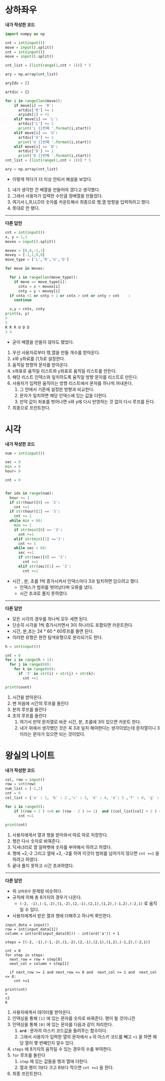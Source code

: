 # 상하좌우

**내가 작성한 코드**

```python
import numpy as np

cnt = int(input())
move = input().split()
cnt = int(input())
move = input().split()

cnt_list = [list(range(1,cnt + 1))] * 5 

ary = np.array(cnt_list)

aryIdx = []

artdic = {}

for i in range(len(move)):
    if move[i] == 'R':
      artdic['R'] += 1
      aryidx[1] = +1
    elif move[i] == 'L':
      artdic['L'] += 1
      print('L {}번째 '.format(i,start))
    elif move[i] == 'U':
      artdic['U'] += 1
      print('U {}번째 '.format(i,start))
    elif move[i] == 'D':
      artdic['D'] += 1
      print('D {}번째 '.format(i,start))
cnt_list = [list(range(1,cnt + 1))] * 5 

ary = np.array(cnt_list)
```

- 이렇게 적다가 더 이상 안되서 해설을 보았다.

1. 내가 생각한 건 배열을 만들어야 겠다고 생각했다. 
2. 그래서 사용자가 입력한 수만큼 정배열을 만들었다.
3. 여기서 L,R,U,D의 숫자를 카운트해서 최종으로 행,열 방향을 입력하려고 했다. 
4. 뜻대로 안 됐다.

---

**다른 답안**

```python
cnt = int(input())
x, y = 1,1
moves = input().split()

movex = [0,0,-1,1]
movey = [-1,1,0,0]
move_type = ['L','R','U','D']

for move in moves:

  for i in range(len(move_type)):
    if move == move_type[i]:
      cntx = x + movex[i]
      cnty = y + movey[i]
  if cntx <1 or cnty < 1 or cntx > cnt or cnty > cnt    :
    continue

  x,y = cntx, cnty
print(x, y)
>
5
R R R U D D
3 4
```

- 굳이 배열을 만들지 않아도 됐었다.

1. 우선 사용자로부터 행,열을 만들 개수를 받아온다.
2. x와 y좌료를 (1,1)로 설정한다.
3. 움직일 방향의 문자를 받아온다.
4. x좌표로 움직일 리스트와 y좌표로 움직일 리스트를 만든다.
5. 해당 리스트 인덱스와 일치하도록 움직일 방향 문자를 리스트로 만든다.
6. 사용자가 입력한 움직이는 방향 리스트에서 문자를 하나씩 꺼내온다.
   1. 그 안에서 기존에 설정한 방향과 비교한다.
   2. 문자가 일치하면 해당 인덱스에 있는 값을 더한다.
   3. 만약 값이 좌표를 벗어나면 x와 y에 다시 반영하는 것 없이 다시 루프를 돈다.
7. 최종으로 프린트한다.



# 시각

**내가 작성한 코드**

```python
num = int(input())

sec = 0
min = 0
hour= 0

cnt = 0


for idx in range(num):
  hour += 1
  if str(hour)[0] == '3':
    cnt +=1
  if str(hour)[1] == '3':
    cnt += 1
  while min < 60:
    min += 1
    if str(min)[0] == '3':
      cnt +=1
    elif str(min)[1] =='3':
      cnt += 1
    while sec < 60:
      sec +=1
      if str(sec)[0] == '3':
        cnt +=1
      elif str(sec)[1] == '3':
        cnt +=1
```

- 시간 , 분, 초를 1씩 증가시켜서 인덱스마다 3과 일치하면 담으려고 했다.
  - 인덱스가 범위를 벗어났다며 오류를 냈다.
  - 시간 초과로 풀지 못하였다.

---

**다른 답안**

- 모든 시각의 경우를 하나씩 모두 세면 된다.
- 단순히 시각을 1씩 증가시키면서 3이 하나라도 포함되면 카운트한다.
- 시간, 분,초는 24 * 60 * 60루프를 돌면 된다.
- 이러한 유형은 완전 탐색유형으로  분리되기도 한다.

```python
h = int(input())

cnt = 0
for i in range(h + 1):
  for j in range(60):
    for k in range(60):
      if '3' in str(i) + str(j) + str(k):
        cnt +=1

print(count)
```

1. 시간을 받아온다.
2. 맨 처음에 시간의 루프를 돌린다
3. 분의 루프를 돌린다
4. 초의 루프를 돌린다
   1. 여기서 만약 문자열로 바꾼 시간, 분, 초를에 3이 있으면 카운트 한다.
   2. 내가 위에서 생각했던 것은 꼭 3과 일치 해야한다는 생각이었는데 문자열이니 3이라는 문자가 있으면 되는 것이었다.



# 왕실의 나이트

**내가 작성한 코드**

```python
col, row = input()
row = int(row)
num_list = [-2,2]
cnt = 0
col_list = {'a' : 1, 'b' : 2 ,'c' : 3, 'd' : 4, 'e': 5 ,'f' : 6, 'g' : 7 ,'h' : 8}

for i in range(8):
    if ((row + 2 ) <=8 or (row - 2 ) >= 1)  and ((col_list[col] + 2 ) <= 8 or(col_list[col] -2 ) >= 1):
      cnt +=1
    
print(cnt)
```

1. 사용자에게서 열과 행을 받아와서 따로 따로 저장한다.
2. 행은 다시 숫자로 바꿔준다.
3. 딕셔너리로 열 알파벳에 숫자를 부여해서 하려고 하였다.
4. 행에 +2,-2 그리고 열에 +2, -2를 하여 이것이 범위를 넘어가지 않으면 `cnt +=1` 을 하려고 하였다.
5. 끝내 풀지 못하고 시간 초과하였다.

---

**다른 답안**

- 위 `상하좌우` 문제랑 비슷하다.
- 규칙에 의해 총 8가지의 경우가 나온다.
  - `(-2, -1),(-1,-2),(1,-2),(2,-1),(2,1),(1,2),(-1,2),(-2,1)`  로 움직일 수 있다.
- 사용자에게서 받은 열과 행에 더해주고 하나씩 확인한다.

```
input_data = input()
row = int(input_data[1])
column = int(ord(input_data[0])) - int(ord('a')) + 1

steps = [(-2, -1),(-1,-2),(1,-2),(2,-1),(2,1),(1,2),(-1,2),(-2,1)]

cnt = 0
for step in steps:
  next_row = row + step[0]
  next_col = column + step[1]

  if next_row >= 1 and next_row <= 8 and  next_col >= 1 and  next_col <= 8:
    cnt +=1

print(cnt)
>
c2
6
```

1. 사용자에게서 데이터를 받아온다.
2. 인덱싱을 통해 `[1]` 에 있는 문자를 숫자로 바꿔준다. 행이 될 것이니깐
3. 인덱싱을 통해 `[0]` 에 있는 문자를 다음과 같이 처리한다.
   1. **`ord`** : 문자의 아스키 코드값을 돌려주는 함수이다.
   2. 그래서 사용자가 입력한 열의 문자에서  `a` 의 아스키  코드를 빼고 `+1` 을 하면 해당 열이 몇 번째인지 알수 있다.
4. `steps` 에 8가지의 움직일 수 있는 경우의 수를 부여한다.
5. `for` 루프를 돌린다
   1. `step` 에 있는 값들을 행과 열에 더한다.
   2. 열과 행이 1보다 크고 8보다 작으면 `cnt +=1` 을 한다.
6. 최종 프린트한다.

